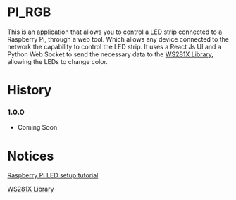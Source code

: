# PI_RGB #

This is an application that allows you to control a LED strip connected to a Raspberry Pi, 
through a web tool. Which allows any device connected to the network the capability to control 
the LED strip. It uses a React Js UI and a Python Web Socket to send the necessary data to the 
[WS281X Library](https://github.com/jgarff/rpi_ws281x), allowing the LEDs to change color.

# History #

### 1.0.0 ###

* Coming Soon


# Notices #

[Raspberry PI LED setup tutorial](https://dordnung.de/raspberrypi-ledstrip/ws2812)

[WS281X Library](https://github.com/jgarff/rpi_ws281x)
